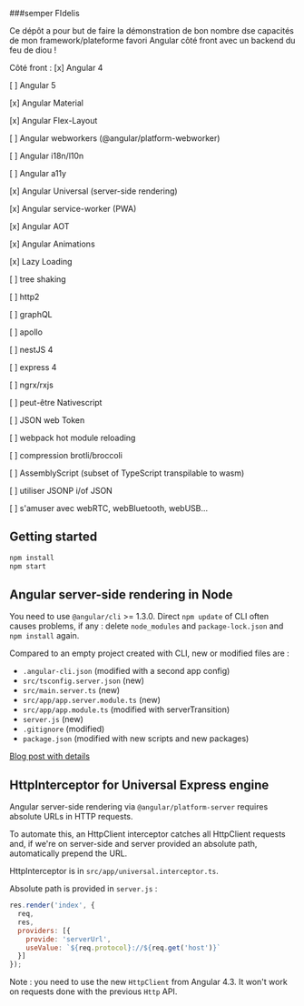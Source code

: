 ###semper FIdelis

Ce dépôt a pour but de faire la démonstration de bon nombre dse capacités de
mon framework/plateforme favori Angular côté front avec un backend du feu de diou !

Côté front :
[x] Angular 4

[ ] Angular 5

[x] Angular Material

[x] Angular Flex-Layout

[ ] Angular webworkers (@angular/platform-webworker)

[ ] Angular i18n/l10n

[ ] Angular a11y

[x] Angular Universal (server-side rendering)

[x] Angular service-worker (PWA)

[x] Angular AOT

[x] Angular Animations

[x] Lazy Loading

[ ] tree shaking

[ ] http2

[ ] graphQL

[ ] apollo

[ ] nestJS 4

[ ] express 4

[ ] ngrx/rxjs

[ ] peut-être Nativescript

[ ] JSON web Token

[ ] webpack hot module reloading

[ ] compression brotli/broccoli

[ ] AssemblyScript (subset of TypeScript transpilable to wasm)

[ ] utiliser JSONP i/of JSON

[ ] s'amuser avec webRTC, webBluetooth, webUSB…

## Getting started

```bash
npm install
npm start
```

## Angular server-side rendering in Node

You need to use `@angular/cli` >= 1.3.0. Direct `npm update` of CLI often causes problems, if any : delete `node_modules` and `package-lock.json` and `npm install` again.

Compared to an empty project created with CLI, new or modified files are :

- `.angular-cli.json` (modified with a second app config)
- `src/tsconfig.server.json` (new)
- `src/main.server.ts` (new)
- `src/app/app.server.module.ts` (new)
- `src/app/app.module.ts` (modified with serverTransition)
- `server.js` (new)
- `.gitignore` (modified)
- `package.json` (modified with new scripts and new packages)

[Blog post with details](https://medium.com/@cyrilletuzi/angular-server-side-rendering-in-node-with-express-universal-engine-dce21933ddce)

## HttpInterceptor for Universal Express engine

Angular server-side rendering via `@angular/platform-server` requires absolute URLs in HTTP requests.

To automate this, an HttpClient interceptor catches all HttpClient requests and, if we're on server-side and server provided an absolute path, automatically prepend the URL.

HttpInterceptor is in `src/app/universal.interceptor.ts`.

Absolute path is provided in `server.js` :

```js
res.render('index', {
  req,
  res,
  providers: [{
    provide: 'serverUrl',
    useValue: `${req.protocol}://${req.get('host')}`
  }]
});
```

Note : you need to use the new `HttpClient` from Angular 4.3. It won't work on requests done with the previous `Http` API.
